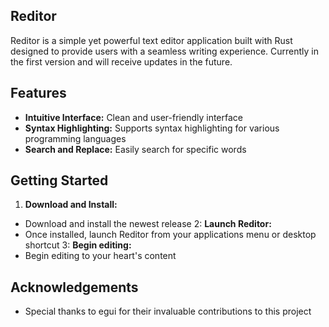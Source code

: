 ## Reditor

Reditor is a simple yet powerful text editor application built with Rust designed to provide users with a seamless writing experience. Currently in the first version and will receive updates in the future.

## Features

- **Intuitive Interface:** Clean and user-friendly interface
- **Syntax Highlighting:** Supports syntax highlighting for various programming languages
- **Search and Replace:** Easily search for specific words

## Getting Started

1. **Download and Install:**

- Download and install the newest release
  2: **Launch Reditor:**
- Once installed, launch Reditor from your applications menu or desktop shortcut
  3: **Begin editing:**
- Begin editing to your heart's content

## Acknowledgements

- Special thanks to egui for their invaluable contributions to this project
